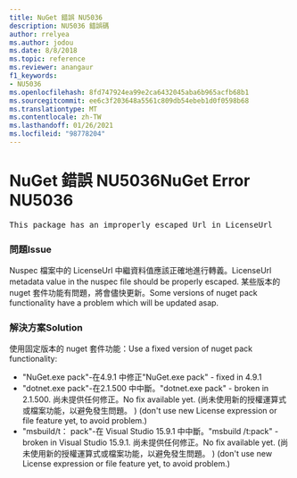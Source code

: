 ```yaml
---
title: NuGet 錯誤 NU5036
description: NU5036 錯誤碼
author: rrelyea
ms.author: jodou
ms.date: 8/8/2018
ms.topic: reference
ms.reviewer: anangaur
f1_keywords:
- NU5036
ms.openlocfilehash: 8fd747924ea99e2ca6432045aba6b965acfb68b1
ms.sourcegitcommit: ee6c3f203648a5561c809db54ebeb1d0f0598b68
ms.translationtype: MT
ms.contentlocale: zh-TW
ms.lasthandoff: 01/26/2021
ms.locfileid: "98778204"
---
```

# <a name="nuget-error-nu5036"></a><span data-ttu-id="cd8b6-103">NuGet 錯誤 NU5036</span><span class="sxs-lookup"><span data-stu-id="cd8b6-103">NuGet Error NU5036</span></span>
<pre>This package has an improperly escaped Url in LicenseUrl</pre>

### <a name="issue"></a><span data-ttu-id="cd8b6-104">問題</span><span class="sxs-lookup"><span data-stu-id="cd8b6-104">Issue</span></span>

<span data-ttu-id="cd8b6-105">Nuspec 檔案中的 LicenseUrl 中繼資料值應該正確地進行轉義。</span><span class="sxs-lookup"><span data-stu-id="cd8b6-105">LicenseUrl metadata value in the nuspec file should be properly escaped.</span></span>
<span data-ttu-id="cd8b6-106">某些版本的 nuget 套件功能有問題，將會儘快更新。</span><span class="sxs-lookup"><span data-stu-id="cd8b6-106">Some versions of nuget pack functionality have a problem which will be updated asap.</span></span>

### <a name="solution"></a><span data-ttu-id="cd8b6-107">解決方案</span><span class="sxs-lookup"><span data-stu-id="cd8b6-107">Solution</span></span>

<span data-ttu-id="cd8b6-108">使用固定版本的 nuget 套件功能：</span><span class="sxs-lookup"><span data-stu-id="cd8b6-108">Use a fixed version of nuget pack functionality:</span></span>
* <span data-ttu-id="cd8b6-109">"NuGet.exe pack"-在4.9.1 中修正</span><span class="sxs-lookup"><span data-stu-id="cd8b6-109">"NuGet.exe pack" - fixed in 4.9.1</span></span>
* <span data-ttu-id="cd8b6-110">"dotnet.exe pack"-在2.1.500 中中斷。</span><span class="sxs-lookup"><span data-stu-id="cd8b6-110">"dotnet.exe pack" - broken in 2.1.500.</span></span> <span data-ttu-id="cd8b6-111">尚未提供任何修正。</span><span class="sxs-lookup"><span data-stu-id="cd8b6-111">No fix available yet.</span></span> <span data-ttu-id="cd8b6-112"> (尚未使用新的授權運算式或檔案功能，以避免發生問題。 ) </span><span class="sxs-lookup"><span data-stu-id="cd8b6-112">(don't use new License expression or file feature yet, to avoid problem.)</span></span>
* <span data-ttu-id="cd8b6-113">"msbuild/t： pack"-在 Visual Studio 15.9.1 中中斷。</span><span class="sxs-lookup"><span data-stu-id="cd8b6-113">"msbuild /t:pack" - broken in Visual Studio 15.9.1.</span></span> <span data-ttu-id="cd8b6-114">尚未提供任何修正。</span><span class="sxs-lookup"><span data-stu-id="cd8b6-114">No fix available yet.</span></span> <span data-ttu-id="cd8b6-115"> (尚未使用新的授權運算式或檔案功能，以避免發生問題。 ) </span><span class="sxs-lookup"><span data-stu-id="cd8b6-115">(don't use new License expression or file feature yet, to avoid problem.)</span></span>


